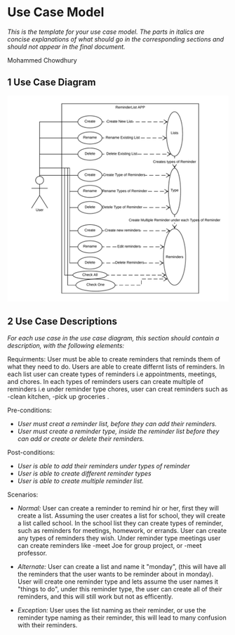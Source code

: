 # Use Case Model

*This is the template for your use case model. The parts in italics are concise explanations of what should go in the corresponding sections and should not appear in the final document.*

 Mohammed Chowdhury

## 1 Use Case Diagram

![A test image](UseCaseDiagam.png)

## 2 Use Case Descriptions

*For each use case in the use case diagram, this section should contain a description, with the following elements:*


Requirments: 
User must be able to create reminders that reminds them of what they need to do. Users are able to create differnt lists of reminders. In each list user can create types of reminders i.e appointments, meetings, and chores. In each types of reminders users can create multiple of reminders i.e under reminder type chores, user can creat reminders such as -clean kitchen, -pick up groceries . 

Pre-conditions:

- *User must creat a reminder list, before they can add their reminders.*
- *User must create a reminder type, inside the reminder list before they can add or create or delete their reminders.*

Post-conditions: 
- *User is able to add their reminders under types of reminder*
- *User is able to create different reminder types*
- *User is able to create multiple reminder list.* 
 

Scenarios: 

- *Normal:*
User can create a reminder to remind hir or her, first they will create a list. Assuming the user creates a list for school, they will create a list called school. In the school list they can create types of reminder, such as reminders for meetings, homework, or errands. User can create any types of reminders they wish. Under reminder type meetings user can create reminders like -meet Joe for group project, or -meet professor. 


- *Alternate:* User can create a list and name it "monday", (this will have all the reminders that the user wants to be reminder about in monday). User will create one reminder type and lets assume the user names it "things to do", under this reminder type, the user can create all of their reminders, and this will still work but not as efficently. 

- *Exception:* User uses the list naming as their reminder, or use the reminder type naming as their reminder, this will lead to many confusion with their reminders. 
<!-- - *Requirements: High-level description of what the use case must allow the user to do.*
- *Pre-conditions: Conditions that must be true before the use case is run.* 

Result negative: An Exception is anything that leads to NOT achieving the use case’s goal.
Result positive: An Alternate Flow is a step or a sequence of steps that achieves the use case’s goal following different steps than described in the main success scenario. But the goal is achieved finally.

- *Scenarios: Sequence of events that characterize the use case. This part may include multiple scenarios, for normal, alternate, and exceptional event sequences. These scenarios may be expressed as a list of steps in natural language or as sequence diagrams.*

-->




<!-- - *Post-conditions Conditions that must be true once the use case is run.* -->

